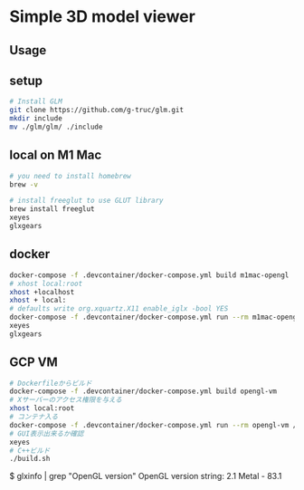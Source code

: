 # Simple 3D model viewer

## Usage
## setup
```bash
# Install GLM
git clone https://github.com/g-truc/glm.git
mkdir include
mv ./glm/glm/ ./include
```

## local on M1 Mac
```bash
# you need to install homebrew
brew -v

# install freeglut to use GLUT library
brew install freeglut
xeyes
glxgears
```

## docker
```bash
docker-compose -f .devcontainer/docker-compose.yml build m1mac-opengl
# xhost local:root
xhost +localhost
xhost + local:
# defaults write org.xquartz.X11 enable_iglx -bool YES
docker-compose -f .devcontainer/docker-compose.yml run --rm m1mac-opengl /bin/bash
xeyes
glxgears

```

## GCP VM
```bash
# Dockerfileからビルド
docker-compose -f .devcontainer/docker-compose.yml build opengl-vm
# Xサーバーのアクセス権限を与える
xhost local:root
# コンテナ入る
docker-compose -f .devcontainer/docker-compose.yml run --rm opengl-vm /bin/bash
# GUI表示出来るか確認
xeyes
# C++ビルド
./build.sh
```

$ glxinfo | grep "OpenGL version" 
OpenGL version string: 2.1 Metal - 83.1